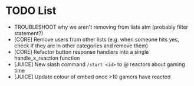 # TODO List

* TROUBLESHOOT why we aren't removing from lists atm (probably filter statement?)
* [CORE] Remove users from other lists (e.g. when someone hits yes, check if they are in other categories and remove them)
* [CORE] Refactor button response handlers into a single handle_x_reaction function
* [JUICE] New slash command `/start <id>` to @ reactors about gaming time
* [JUICE] Update colour of embed once >10 gamers have reacted